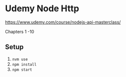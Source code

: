 # Udemy Node Http

<https://www.udemy.com/course/nodejs-api-masterclass/>

Chapters 1 -10

## Setup

1. `nvm use`
2. `npm install`
3. `npm start`
